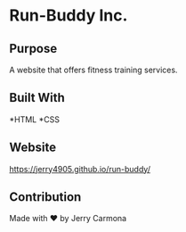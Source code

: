 # Run-Buddy Inc.

## Purpose 
A website that offers fitness training services.

## Built With 
*HTML 
*CSS

## Website
https://jerry4905.github.io/run-buddy/

## Contribution
Made with ❤️ by Jerry Carmona
